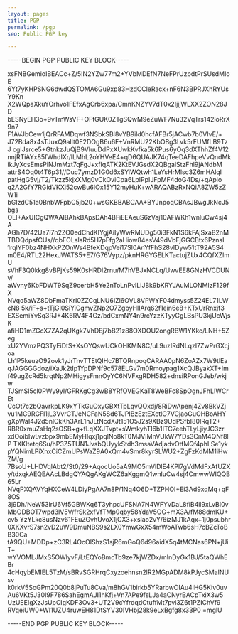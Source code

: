 ```yaml
---
layout: pages
title: PGP
permalink: /pgp
seo: Public PGP key

---
```


-----BEGIN PGP PUBLIC KEY BLOCK-----

xsFNBGemioIBEACc+Z/5IN2YZw77m2+YVbMDEfN7NeFPrUzpdtPrSUsdMIoE
6Yt7yKHPSNG6dwdQSTOMA6Gu9xp83HzdCCleRacx+nF6N3BPRJXhRYUsY9Kn
X2WQpaXkuYOrhvo1FEfxAgCrb6xpa/CmnKNZYV7dT0x2IjjjWLXX2ZON28JD
bESNyEH3o+9vTmWsVF+OFtGUK0ZTgSQwM9eZuWF7Nu32VqTrs142loRrX9n7
F1AVJbCew1jQrRFAMDqwf3NSbkSBI8vYB9ild0hcfAFBr5jACwb7b0VIvE/+
J72Bda8x4sTJuxQ9alIt0E2DOgB6u6F+VnRMU22KbOBg3Lvk5rFUMfLB9TzJ
cgIJsrce5+GtnkzJuQjB9VIuuDdPxXUwkKvfka5k6Pus6yOq3dXThhZf4V12
nnjRTiAYx85fWhdIXr/lLMhL2oYHVeE4+qD6QUAJK74qTeeDAFhpeVvQndMk
ikJyXcsEmsPiNJmMzt7qFgJ+xflqATK2KtEVJGsdX2QBgalStzFhl9jANdbM
attrS4Oq0t4T6p31//Duc7ymzD1G0d6xSYiWQtwh1LeYsHrMlsc3Z6mHAlql
patHgG5vj/T2/Tkzz5kjxXMg0vCkOviCpa6LpIPpIJFpMF4doG4Ds/+qApio
q2A2GfY7RGidVKXi52cwBu6IOx15Y12myHuK+wARAQABzRxNQiA8ZW5zZW1i
bGlzdC51a0BnbWFpbC5jb20+wsGKBBABCAA+BYJnpoqCBAsJBwgJkNcJ5bgs
OLI+AxUICgQWAAIBAhkBApsDAh4BFiEEAeuS6zVaj10AFWKh1wnluCw4sj4A
AGh7D/42Ua7l7h2ZO0edChdKIYgjAiIyWwRMUDg50i3FkN1S6kFAjSxaB2nM
TBDQdpsfCUs//qbFOLsIsRd5H7pFfg2aHiow84esV49dVbFjGGCBtx6PznsI
1rqlYF0bz4NHXkPZOnWs4BfeXDqpVei17Sl0AnYfFhS28vIDyw51tT92A5S4
m0E4/RTL22HexJWATS5+E7/G76Vypz/pknHRGYGELKTactujZUx4CQfXZlmU
sVhF3Q0kkg8vBPjKs59K0sHRDI2rnu/M7hVBJxNCLq/UwvEE8GNzHVCDUNv/
aWvny6KbFDWT9SqZ9cerbH5Ye2nToLnPvILiJBk9bKRYJAuMLONMlzF129fX
NVqo5aWZ8DbFmaTKrI0ZZCqLNU6IZl6OVL8VPWYF04dmyss5Z24EL71LWcN8
5k/iF+s+tTjGI0SiYiCgmvZNp2O7ZgbyHlIArq62f1ein6e8+KTxUrRnxjf3
EXSemiYvSq3RJ+4K6RV4F4Gz/bdCxmNY4n9rcYzzKTyyGgLBsPU3kjUcWjsK
afiHD1mZGcX7ZA2qUKgk7VhDEj7bB21z88OXDOU2ongRBW1YKkc/LNH+5Zeg
xU2YVmzPQ3TyEiDtS+XsOYQswUCkOHKMN8C/uL9uzIRdNLqzl7ZwPrGXcjoa
Lh1P5keuzO92ovk1yJrTnvTTEtQIHc7BTQRnpoqCARAA0pN6ZoAZx7W9tlEa
qJAGGGGdoz/iXaJk2tIp1YpDPNf9c578ELGv7m0Rmoypag1XcQJByakXT+Im
f49ugZcRd5krqtNp2MHigysFmnOyYC6NVFxgRDH582+dnsiRPonGJeb/wkjw
TJSmSl5cl0PWy9yI/GFRKgCg3wB8YRfOVEGKaT8WeBFc8SpOgnJFhLIWCrEt
CcOt7c2bQavrkpLK9xYTkGuOxyGBXtTpLqvQOxdj/8RiDwApenj4Zv8BkVZj
vu1MC9RGFl1jL3VvrCTJeNCFaN5Sd6TJPIBzEztEXetlG7VCjaoGuOHBoAHY
gXpWaI4J2d5nlCkKh3ArL1nJLtNcdXJt151O5J2s9XBz9UdPSfbI80IRqT2+
RBR0xmuZsHq2sOSB+g+fLqXXJTvpt+sWmkyhTI6b1ITC7eehTLyLjiyJC3zr
xdOoibIwLvzbpx9mbEMyHIqxj1pqlNo8kT0MJVIMnVUkW7YDs3CnM4QNf8lP
TXKItetq6Su/hP3Z5TUN1JvsbQUyykStdh3msaVAdjadvOtfMQf4phLSe1yk
pYQNimLPiXhxCiCZmUPsWaZ9A0xQm4vSmr8kyrSLWU2+ZgFzKdMM1iHwZM/g
7BsoU+LHDVqlAbt2/St0/29+AqocUo5aA9MO5mVlDlE4KPl7gVdMdFxAfUZX
y/tdxqkAEQEAAcLBdgQYAQgAKgWCZ6aKggmQ1wnluCw4sj4CmwwWIQQB65Lr
NVqPXQAVYqHXCeW4LDiyPgAA7n8P/1Nq4O6D+TZPHOI+Ei3Ad9xqMq+qF8OS
3j9Dh/NeW53lrU6Vf5GBWKq6T3yhpcUFSNA7N4WFYvDaL8fiB4il9xLvBI0v
MbODBOT7wpd3lV5V/frSk2xfVfTMp0qby58YdaV5OG+mX3A/fM88dmKU+cv5
YzYLkc8usNzv61FEuZGvhUvoX1jCX3+xslao2vY/6izMJ1kAqx+1j0psubhr
0XKXvrS7sn2vD2uW9DmuNBS9s2LX0YmwGxX54mWoATwb6sH7cBZcToBB30Ca
tA9QU+MDDp+zC3RL4OcOIShzS1sjR6mGoQ6d96aidX5q4tMCNas6PN+jUiT+
wYVOMLJMxS5OWlyvF/LtEQYoBmcTb9ze7kjWZDx/mInDyGx1BJ/5taQWhEBr
4cHqybEMIEL5TzM/sBRvSGRHrqCxyzoehnsn2lR2MGpADM8kPJycSMaINUsv
k0rkV5SoGPm20Q0b8jPuTu8Cva/m8hGV1birkb5YRarbwOIAu4iHG5Kiv0uv
Au6VKt5J30I9F786SahEgmAJI1hKfj+Vn7APe9fsLJa4aCNyrBACpTxiX3w5
UzUEEIgXzJsUpCIgKDF3Ov3+UT2V9cYfrdqdCtuffMt7pvi3Z6t1PZIChVf9
RVqeiUW0+WI1UZU4ruwEH81DtSYV30IVHbj28k9eLxBgfg8x33P0
=mglU

-----END PGP PUBLIC KEY BLOCK-----
